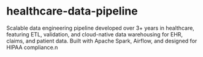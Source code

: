 # healthcare-data-pipeline
Scalable data engineering pipeline developed over 3+ years in healthcare, featuring ETL, validation, and cloud-native data warehousing for EHR, claims, and patient data. Built with Apache Spark, Airflow, and designed for HIPAA compliance.n
